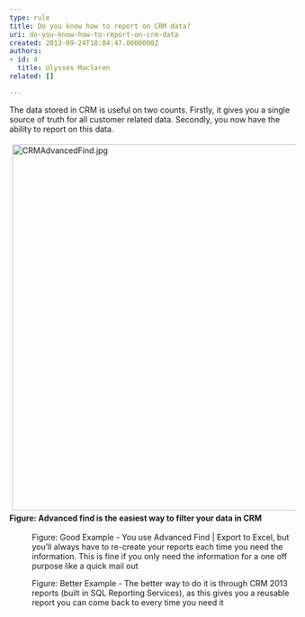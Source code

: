 ```yaml
---
type: rule
title: Do you know how to report on CRM data?
uri: do-you-know-how-to-report-on-crm-data
created: 2013-09-24T18:04:47.0000000Z
authors:
- id: 4
  title: Ulysses Maclaren
related: []

---
```




<span class='intro'> <p class="ssw15-rteElement-P">​​​The data stored in CRM is useful on two counts. Firstly, it gives you a single source of truth for all customer related data. Secondly, you now have the ability to report on this data.</p> </span>

<dl class="goodImage">
   <dt><img src="/PublishingImages/CRMAdvancedFind.jpg" alt="CRMAdvancedFind.jpg" style="margin&#58;5px;width&#58;650px;" /><br></dt><dt><strong>Figure&#58; Advanced find is the easiest way to filter your data in CRM</strong></dt><dt><br></dt><dt> 
      <img src="/PublishingImages/report-crm-bad.jpg" alt="" /> 
   </dt><dd class="ssw15-rteElement-FigureGood">Figure&#58; Good&#160;​​Example - You use&#160;Advanced Find | Export to&#160;Excel, but you’ll always have to re-create your reports each time you need the information. This is fine if you only need the information for a one off purpose like a quick mail out​​</dd></dl><dl class="goodImage"><dt> 
      <img src="/PublishingImages/report-crm-good.jpg" alt="" /> 
   </dt><dd>Figure&#58; Better&#160;Example - The&#160;better way to do it is through CRM 2013&#160;​reports (built in SQL Reporting Services), as this gives you a reusable report you can come back to every time you need it​</dd></dl>


